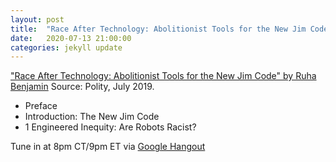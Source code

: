 ```yaml
---
layout: post
title:  "Race After Technology: Abolitionist Tools for the New Jim Code Part 1"
date:   2020-07-13 21:00:00
categories: jekyll update
---
```


["Race After Technology: Abolitionist Tools for the New Jim Code" by Ruha Benjamin](https://www.wiley.com/en-us/Race+After+Technology:+Abolitionist+Tools+for+the+New+Jim+Code-p-9781509526437) Source: Polity, July 2019. 

* Preface
* Introduction:   The New Jim Code     
* 1 Engineered Inequity: Are Robots Racist?

Tune in at 8pm CT/9pm ET via [Google Hangout](https://calendar.google.com/event?action=TEMPLATE&tmeid=NzBwNDJnZGk4dGYxZzQ3MmhmZTRhbDVyc2Ygd2lsbGlhbXMucmViZWNjYUBt&tmsrc=williams.rebecca%40gmail.com)
